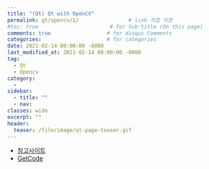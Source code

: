 ```yaml
---
title: "(Qt) Qt with OpenCV"
permalink: qt/opencv/1/                # link 직접 지정
#toc: true                       # for Sub-title (On this page)
comments: true                  # for disqus Comments
categories:                     # for categories
date: 2021-02-14 00:00:00 -0000
last_modified_at: 2021-02-14 00:00:00 -0000
tag:
  - Qt
  - Opencv
category:
  - 
sidebar:
  - title: ""
  - nav:
classes: wide
excerpt: ""
header:
  teaser: /file/image/qt-page-teaser.gif
---
```


* [참고사이트](https://www.youtube.com/watch?v=06yHaujg968&feature=youtu.be)
* [GetCode](https://github.com/bunistack/face-detector-opencv-simple)

